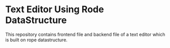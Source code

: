 # Text Editor Using Rode DataStructure
This repository contains frontend file and backend file of a text editor which is built on rope datastructure.
